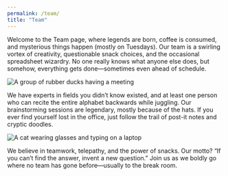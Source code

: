 ```yaml
---
permalink: /team/
title: "Team"
---
```


Welcome to the Team page, where legends are born, coffee is consumed, and mysterious things happen (mostly on Tuesdays). Our team is a swirling vortex of creativity, questionable snack choices, and the occasional spreadsheet wizardry. No one really knows what anyone else does, but somehow, everything gets done—sometimes even ahead of schedule.

![A group of rubber ducks having a meeting](https://images.unsplash.com/photo-1506744038136-46273834b3fb?auto=format&fit=crop&w=600&q=80)

We have experts in fields you didn’t know existed, and at least one person who can recite the entire alphabet backwards while juggling. Our brainstorming sessions are legendary, mostly because of the hats. If you ever find yourself lost in the office, just follow the trail of post-it notes and cryptic doodles.

![A cat wearing glasses and typing on a laptop](https://images.unsplash.com/photo-1518717758536-85ae29035b6d?auto=format&fit=crop&w=600&q=80)

We believe in teamwork, telepathy, and the power of snacks. Our motto? “If you can’t find the answer, invent a new question.” Join us as we boldly go where no team has gone before—usually to the break room.

<!-- ![A group of people laughing around a table with pizza](https://images.unsplash.com/photo-1515168833906-d2a3b82b3029?auto=format&fit=crop&w=600&q=80) -->